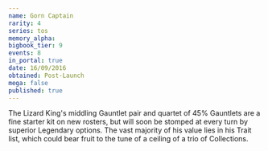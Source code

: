 ```yaml
---
name: Gorn Captain
rarity: 4
series: tos
memory_alpha:
bigbook_tier: 9
events: 8
in_portal: true
date: 16/09/2016
obtained: Post-Launch
mega: false
published: true
---
```


The Lizard King's middling Gauntlet pair and quartet of 45% Gauntlets are a fine starter kit on new rosters, but will soon be stomped at every turn by superior Legendary options. The vast majority of his value lies in his Trait list, which could bear fruit to the tune of a ceiling of a trio of Collections.
